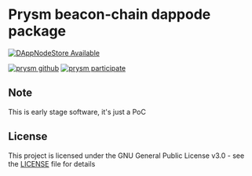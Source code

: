 # Prysm beacon-chain dappode package

[![DAppNodeStore Available](https://img.shields.io/badge/DAppNodeStore-Available-brightgreen.svg)](http://my.admin.dnp.dappnode.eth/#/installer/vipnode.dnp.dappnode.eth)

[![prysm github](https://img.shields.io/badge/Vipnode-Github-blue.svg)](https://alpha.prylabs.net/)
[![prysm participate](https://img.shields.io/badge/Vipnode-website-753a88.svg)](https://alpha.prylabs.net/participate)

## Note

This is early stage software, it's just a PoC

## License

This project is licensed under the GNU General Public License v3.0 - see the [LICENSE](LICENSE) file for details
